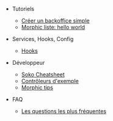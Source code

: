 * Tutoriels
  * [Créer un backoffice simple](tutoriel-creation-bo.md)
  * [Morphic liste: hello world](tutoriel-liste-morphic.md)
  
* Services, Hooks, Config
  * [Hooks](hooks.md)
  
* Développeur
  * [Soko Cheatsheet](soko-cheatsheet.md)
  * [Contrôleurs d'exemple](controller-example.md)
  * [Morphic tips](morphic-tips.md)
  
  
* FAQ
  * [Les questions les plus fréquentes](faq.md)